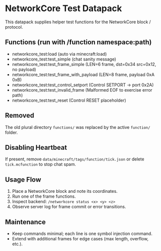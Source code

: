 # NetworkCore Test Datapack

This datapack supplies helper test functions for the NetworkCore block / protocol.

## Functions (run with /function namespace:path)
- networkcore_test:load  (auto via minecraft:load)
- networkcore_test:test_simple  (chat sanity message)
- networkcore_test:test_frame_simple  (LEN=6 frame, dst=0x34 src=0x12, no payload)
- networkcore_test:test_frame_with_payload  (LEN=8 frame, payload 0xA 0xB)
- networkcore_test:test_control_setport  (Control SETPORT -> port 0x2A)
- networkcore_test:test_invalid_frame  (Malformed EOF to exercise error path)
- networkcore_test:test_reset  (Control RESET placeholder)

## Removed
The old plural directory `functions/` was replaced by the active `function/` folder.

## Disabling Heartbeat
If present, remove `data/minecraft/tags/function/tick.json` or delete `tick.mcfunction` to stop chat spam.

## Usage Flow
1. Place a NetworkCore block and note its coordinates.
2. Run one of the frame functions.
3. Inspect backend: `/networkcore status <x> <y> <z>`
4. Observe server log for frame commit or error transitions.

## Maintenance
- Keep commands minimal; each line is one symbol injection command.
- Extend with additional frames for edge cases (max length, overflow, etc.).
